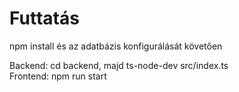 # Futtatás
npm install és az adatbázis konfigurálását követően 

Backend: cd backend, majd ts-node-dev src/index.ts  
Frontend: npm run start
